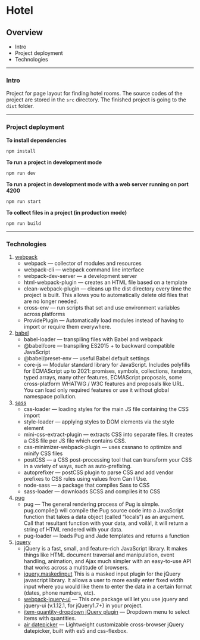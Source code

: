 # Hotel

## Overview
* Intro
* Project deployment
* Technologies

---

### Intro

Project for page layout for finding hotel rooms. The source codes of the project are stored in the `src` directory. The finished project is going to the `dist` folder. 

---

### Project deployment

**To install dependencies**

```npm install```

**To run a project in development mode**

```npm run dev```

**To run a project in development mode with a web server running on port 4200**

```npm run start```

**To collect files in a project (in production mode)**

```npm run build```

---

### Technologies
1. [webpack](http://webpack.github.io/)
    * webpack &mdash; collector of modules and resources
    * webpack-cli &mdash; webpack command line interface
    * webpack-dev-server &mdash; a development server
    * html-webpack-plugin &mdash; creates an HTML file based on a template
    * clean-webpack-plugin &mdash; cleans up the dist directory every time the project is built. This allows you to automatically delete old files that are no longer needed.
    * cross-env &mdash; run scripts that set and use environment variables across platforms
    * ProvidePlugin &mdash; Automatically load modules instead of having to import or require them everywhere.
2. [babel](https://babeljs.io/)
    * babel-loader &mdash; transpiling files with Babel and webpack
    * @babel/core &mdash; transpiling ES2015 + to backward compatible JavaScript
    * @babel/preset-env &mdash; useful Babel default settings
    * core-js &mdash; Modular standard library for JavaScript. Includes polyfills for ECMAScript up to 2021: promises, symbols, collections, iterators, typed arrays, many other features, ECMAScript proposals, some cross-platform WHATWG / W3C features and proposals like URL. You can load only required features or use it without global namespace pollution.
3. [sass](https://sass-lang.com/)
    * css-loader &mdash; loading styles for the main JS file containing the CSS import
    * style-loader &mdash; applying styles to DOM elements via the style element
    * mini-css-extract-plugin &mdash; extracts CSS into separate files. It creates a CSS file per JS file which contains CSS.
    * css-minimizer-webpack-plugin &mdash; uses cssnano to optimize and minify CSS files
    * postCSS &mdash; a CSS post-processing tool that can transform your CSS in a variety of ways, such as auto-prefixing.
    * autoprefixer &mdash; postCSS plugin to parse CSS and add vendor prefixes to CSS rules using values from Can I Use.
    * node-sass &mdash; a package that compiles Sass to CSS
    * sass-loader &mdash; downloads SCSS and compiles it to CSS
4. [pug](https://pugjs.org/api/getting-started.html)
    * pug &mdash; The general rendering process of Pug is simple. pug.compile() will compile the Pug source code into a JavaScript function that takes a data object (called “locals”) as an argument. Call that resultant function with your data, and voilà!, it will return a string of HTML rendered with your data.
    * pug-loader &mdash; loads Pug and Jade templates and returns a function
5. [jquery](https://jquery.com/)
    * jQuery is a fast, small, and feature-rich JavaScript library. It makes things like HTML document traversal and manipulation, event handling, animation, and Ajax much simpler with an easy-to-use API that works across a multitude of browsers.
    * [jquery.maskedinput](https://github.com/digitalBush/jquery.maskedinput) This is a masked input plugin for the jQuery javascript library. It allows a user to more easily enter fixed width input where you would like them to enter the data in a certain format (dates, phone numbers, etc).
    * [webpack-jquery-ui](https://www.npmjs.com/package/webpack-jquery-ui) &mdash; This one package will let you use jquery and jquery-ui (v.1.12.1, for jQuery1.7+) in your project.
    * [item-quantity-dropdown jQuery plugin](https://www.npmjs.com/package/item-quantity-dropdown) &mdash; Dropdown menu to select items with quantities.
    * [air datepicker](https://github.com/t1m0n/air-datepicker) &mdash; Lightweight customizable cross-browser jQuery datepicker, built with es5 and css-flexbox.
